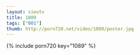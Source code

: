 ```yaml
--- 
layout: sieutv
title: 1089
tags: ["001"]
thumb: http://porn720.net/video/1089/poster.jpg
---
```

{% include porn720 key="1089" %} 
